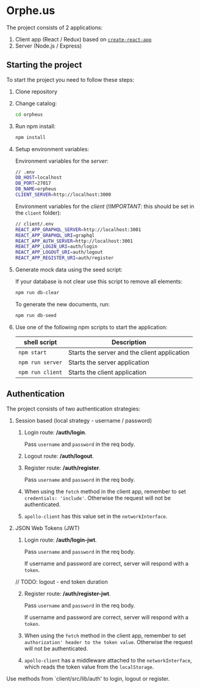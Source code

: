 # Orphe.us

The project consists of 2 applications:
1.	Client app (React / Redux) based on [`create-react-app`](https://github.com/facebookincubator/create-react-app)
2.	Server (Node.js / Express)

## Starting the project

To start the project you need to follow these steps:
1.	Clone repository

2.	Change catalog:

	```sh
	cd orpheus
	```

3.	Run npm install:

	```sh
	npm install
	```

4.	Setup environment variables:

	Environment variables for the *server*:
	```sh
	// .env
	DB_HOST=localhost
	DB_PORT=27017
	DB_NAME=orpheus
	CLIENT_SERVER=http://localhost:3000
	```

	Environment variables for the *client* (*!IMPORTANT*: this should be set in the `client` folder):
	```sh
	// client/.env
	REACT_APP_GRAPHQL_SERVER=http://localhost:3001
	REACT_APP_GRAPHQL_URI=graphql
	REACT_APP_AUTH_SERVER=http://localhost:3001
	REACT_APP_LOGIN_URI=auth/login
	REACT_APP_LOGOUT_URI=auth/logout
	REACT_APP_REGISTER_URI=auth/register
	```

5.	Generate mock data using the seed script:

	If your database is not clear use this script to remove all elements:
	```sh
	npm run db-clear
	```

	To generate the new documents, run:
	```sh
	npm run db-seed
	```

6.	Use one of the following npm scripts to start the application:

	| shell script | Description |
	| ------ | ------ |
	| `npm start` | Starts the server and the client application |
	| `npm run server` | Starts the server application |
	| `npm run client` | Starts the client application|

## Authentication

The project consists of two authentication strategies:
1.	Session based (local strategy - username / password)

	1. Login route: **/auth/login**.

		Pass `username` and `password` in the req body.

	2. Logout route: **/auth/logout**.

	3. Register route: **/auth/register**.

		Pass `username` and `password` in the req body.

	4. When using the `fetch` method in the client app, remember to set `credentials: 'include'`. Otherwise the request will not be authenticated.

	5. `apollo-client` has this value set in the `networkInterface`.

2.	JSON Web Tokens (JWT)

	1. Login route: **/auth/login-jwt**.

		Pass `username` and `password` in the req body.

		If username and password are correct, server will respond with a `token`.

	// TODO: logout - end token duration

	2. Register route: **/auth/register-jwt**.

		Pass `username` and `password` in the req body.

		If username and password are correct, server will respond with a `token`.

	3. When using the `fetch` method in the client app, remember to set `authorization' header to the token value`. Otherwise the request will not be authenticated.

	4. `apollo-client` has a middleware attached to the `networkInterface`, which reads the token value from the `localStorage`.

Use methods from `client/src/lib/auth' to login, logout or register.
